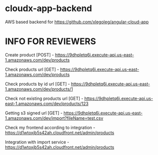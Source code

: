 # cloudx-app-backend
AWS based backend for https://github.com/xlegoleg/angular-cloud-app

# INFO FOR REVIEWERS

Create product [POST] - https://9dhpletq6i.execute-api.us-east-1.amazonaws.com/dev/products

Check products url [GET] - https://9dhpletq6i.execute-api.us-east-1.amazonaws.com/dev/products

Check products by id url [GET] - https://9dhpletq6i.execute-api.us-east-1.amazonaws.com/dev/products/1

Check not existing products url [GET] - https://9dhpletq6i.execute-api.us-east-1.amazonaws.com/dev/products/123

Getting s3 signed url [GET] - https://9dhpletq6i.execute-api.us-east-1.amazonaws.com/dev/import?fileName=test.csv

Check my frontend according to integration - https://d1wtoxjb5s42ah.cloudfront.net/admin/products

Integration with import service - https://d1wtoxjb5s42ah.cloudfront.net/admin/products